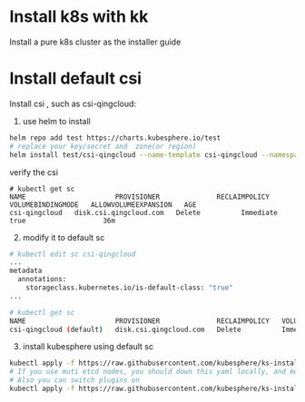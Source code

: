 # Install k8s with kk

Install a pure k8s cluster as the installer guide

# Install default csi

Install csi , such as csi-qingcloud:

1. use helm to install

```bash
helm repo add test https://charts.kubesphere.io/test
# replace your key/secret and  zone(or region)
helm install test/csi-qingcloud --name-template csi-qingcloud --namespace kube-system --set config.qy_access_key_id=xxx,config.qy_secret_access_key=xxx,config.zone=ap2a,sc.enable=true,sc.type=0,driver.tag=v1.2.0-rc.4
```

verify the csi

```
# kubectl get sc 
NAME                      PROVISIONER              RECLAIMPOLICY   VOLUMEBINDINGMODE   ALLOWVOLUMEEXPANSION   AGE
csi-qingcloud   disk.csi.qingcloud.com   Delete          Immediate           true                   36m
```

2. modify it to default sc 

```bash
# kubectl edit sc csi-qingcloud
...
metadata
  annotations:
    storageclass.kubernetes.io/is-default-class: "true"
...

# kubectl get sc 
NAME                      PROVISIONER              RECLAIMPOLICY   VOLUMEBINDINGMODE   ALLOWVOLUMEEXPANSION   AGE
csi-qingcloud (default)   disk.csi.qingcloud.com   Delete          Immediate           true
```

3. install kubesphere using default sc

```bash
kubectl apply -f https://raw.githubusercontent.com/kubesphere/ks-installer/master/deploy/kubesphere-installer.yaml
# If you use muti etcd nodes, you should down this yaml locally, and modify the etcd addresses.
# Also you can switch plugins on
kubectl apply -f https://raw.githubusercontent.com/kubesphere/ks-installer/master/deploy/cluster-configuration.yaml
```

